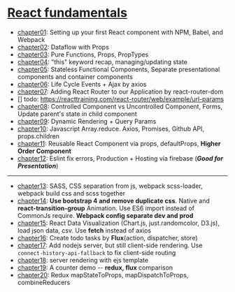 # [React fundamentals](https://github.com/ReactTraining)

* [chapter01](https://github.com/wghglory/react-fundamental/tree/master/chapter01): Setting up your first React component with NPM, Babel, and Webpack
* [chapter02](https://github.com/wghglory/react-fundamental/tree/master/chapter02): Dataflow with Props
* [chapter03](https://github.com/wghglory/react-fundamental/tree/master/chapter03): Pure Functions, Props, PropTypes
* [chapter04](https://github.com/wghglory/react-fundamental/tree/master/chapter04): "this" keyword recap, managing/updating state
* [chapter05](https://github.com/wghglory/react-fundamental/tree/master/chapter05): Stateless Functional Components, Separate presentational components and container components
* [chapter06](https://github.com/wghglory/react-fundamental/tree/master/chapter06): Life Cycle Events + Ajax by axios
* [chapter07](https://github.com/wghglory/react-fundamental/tree/master/chapter07): Adding React Router to our Application by react-router-dom
* [] todo: https://reacttraining.com/react-router/web/example/url-params
* [chapter08](https://github.com/wghglory/react-fundamental/tree/master/chapter08): Controlled Component vs Uncontrolled Component, Forms, Update parent's state in child component
* [chapter09](https://github.com/wghglory/react-fundamental/tree/master/chapter09): Dynamic Rendering + Query Params
* [chapter10](https://github.com/wghglory/react-fundamental/tree/master/chapter10): Javascript Array.reduce. Axios, Promises, Github API, props.children
* [chapter11](https://github.com/wghglory/react-fundamental/tree/master/chapter11): Reusable React Component via props, defaultProps, **Higher Order Component**
* [chapter12](https://github.com/wghglory/react-fundamental/tree/master/chapter12): Eslint fix errors, Production + Hosting via firebase (_**Good for Presentation**_)

---

* [chapter13](https://github.com/wghglory/react-fundamental/tree/master/chapter13): SASS, CSS separation from js, webpack scss-loader, webpack build css and scss together
* [chapter14](https://github.com/wghglory/react-fundamental/tree/master/chapter14): **Use bootstrap 4 and remove duplicate css**. Native and **react-transition-group** Animation. Use ES6 import instead of CommonJs require. **Webpack config separate dev and prod**
* [chapter15](https://github.com/wghglory/react-fundamental/tree/master/chapter15): React Data Visualization (Chart.js, just.randomcolor, D3.js), load json data, csv. Use **fetch** instead of axios
* [chapter16](https://github.com/wghglory/react-fundamental/tree/master/chapter16): Create todo tasks by **Flux**(action, dispatcher, store)
* [chapter17](https://github.com/wghglory/react-fundamental/tree/master/chapter17): Add nodejs server, but still client-side rendering. Use `connect-history-api-fallback` to fix client-side routing
* [chapter18](https://github.com/wghglory/react-fundamental/tree/master/chapter18): server rendering with ejs template
* [chapter19](https://github.com/wghglory/react-fundamental/tree/master/chapter19-flux-redux-compare): A counter demo -- **redux, flux** comparison
* [chapter20](https://github.com/wghglory/react-fundamental/tree/master/chapter20-redux-ecommerce): Redux mapStateToProps, mapDispatchToProps, combineReducers